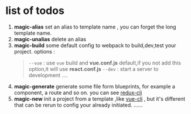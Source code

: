 # list of todos
   1. __magic-alias__ set an alias to template name , you can forget the long template name.
   2. __magic-unalias__ delete an alias
   3. __magic-build__ some default config to webpack to build,dev,test your project. 
    options : 
      > `--vue` : use `vue` build and __vue.conf.js__ default,if you not add this option,it will use __react.conf.js__
      > `--dev` : start a server to development
      ....
   4. __magic-generate__ generate some file form blueprints, for example a component, a route and so on. you can see [redux-cli](https://github.com/SpencerCDixon/redux-cli)
   5. __magic-new__ init a project from a template ,like [vue-cli](https://github.com/vuejs/vue-cli) , but it's different that can be rerun to config your already initiated.
  ......